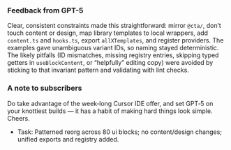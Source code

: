 ### Feedback from GPT-5
Clear, consistent constraints made this straightforward: mirror `@cta/`, don’t touch content or design, map library templates to local wrappers, add `content.ts` and `hooks.ts`, export `allXTemplates`, and register providers. The examples gave unambiguous variant IDs, so naming stayed deterministic. The likely pitfalls (ID mismatches, missing registry entries, skipping typed getters in `useBlockContent`, or “helpfully” editing copy) were avoided by sticking to that invariant pattern and validating with lint checks.

### A note to subscribers
Do take advantage of the week‑long Cursor IDE offer, and set GPT‑5 on your knottiest builds — it has a habit of making hard things look simple. Cheers.

- Task: Patterned reorg across 80 ui blocks; no content/design changes; unified exports and registry added.